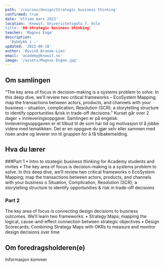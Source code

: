 ```yaml
---
path: '/courses/design/Strategic business thinking'
confirmed: true
date: 'Ultimo mars 2023'
location: 'Knowit. Universitetsgata 7. Oslo
title: '04 Strategic business thinking'
teacher: 'Magnus Engø'
description:
  'Dybdykk i .'
updated: '2022-08-18'
author: 'Øyvind Brande-Lien'
email: 'academy@knowit.no'
image: '/assets/Magnus-Engoe.jpg'
---
```


## Om samlingen
“The key area of focus in decision-making is a systems problem to solve. In this deep dive, we’ll review two critical frameworks – EcoSystem Mapping; map the transactions between actors, products, and channels with your business – situation, complication, Resolution (SCR); a storytelling structure to identify opportunities &risk in trade-off decisions.”
Kurset går over 2 dager + innleveringsoppgave. Samlingen er på engelsk.
Innleveringsoppgaven er et tilbud til de som har tid og motivasjon til å jobbe videre med tematikken. Det er en oppgave du gjør selv eller sammen med noen andre og leverer inn til gruppen for å få tilbakemelding.

## Hva du lærer

###Part 1
•	Intro to strategic business thinking for Academy students and invites
•	The key area of focus is decision-making is a systems problem to solve. In this deep dive, we’ll review two critical frameworks
o	EcoSystem Mapping; map the transactions between actors, products, and channels with your business
o	Situation, Complication, Resolution (SCR); a storytelling structure to identify opportunities & risk in trade-off decisions

### Part 2
The key area of focus is connecting design decisions to business outcomes. We’ll learn two frameworks:
•	Strategy Maps; mapping the logical, cause-and-effect connection between strategic objectives
•	Design Scorecards; Combining Strategy Maps with OKRs to measure and monitor design decisions over time

## Om foredragsholderen(e)
Informasjon kommer 
